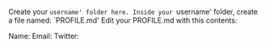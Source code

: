 Create your `username' folder here. Inside your `username' folder, create a file named: `PROFILE.md'
Edit your PROFILE.md with this contents:

Name:
Email:
Twitter:
